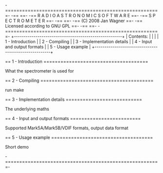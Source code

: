 -=======================================================-
-==                                                   ==-
-==  R A D I O A S T R O N O M I C   S O F T W A R E  ==-
-==             S P E C T R O M E T E R               ==-
-==                                                   ==-
-==   (C) 2008 Jan Wagner                             ==-
-==       Licensed according to GNU GPL               ==-
-==                                                   ==-
-=======================================================-
+-------------------------------------------------------+
| Contents:                                             |
|                                                       |
|  1 - Introduction                                     |
|  2 - Compiling                                        |
|  3 - Implementation details                           |
|  4 - Input and output formats                         |
|  5 - Usage example                                    |
+-------------------------------------------------------+


== 1 - Introduction =====================================

  What the spectrometer is used for


== 2 - Compiling ========================================

  run make 

== 3 - Implementation details ===========================

  The underlying maths


== 4 - Input and output formats =========================

  Supported Mark5A/Mark5B/VDIF formats, output data format


== 5 - Usage example ====================================

  Short demo



-=======================================================-
